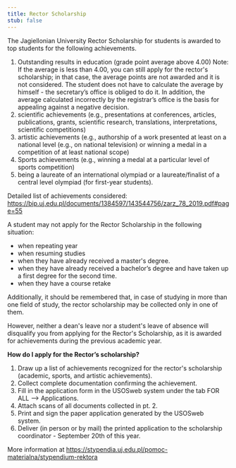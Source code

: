 ```yaml
---
title: Rector Scholarship
stub: false
---
```

The Jagiellonian University Rector Scholarship for students is awarded to top students for the following achievements. 

1. Outstanding results in education (grade point average above 4.00) Note: If the average is less than 4.00, you can still apply for the rector's scholarship; in that case, the average points are not awarded and it is not considered. The student does not have to calculate the average by himself - the secretary’s office is obliged to do it. In addition, the average calculated incorrectly by the registrar’s office is the basis for appealing against a negative decision. 
2. scientific achievements (e.g., presentations at conferences, articles, publications, grants, scientific research, translations, interpretations, scientific competitions) 
3. artistic achievements (e.g., authorship of a work presented at least on a national level (e.g., on national television) or winning a medal in a competition of at least national scope) 
4. Sports achievements (e.g., winning a medal at a particular level of sports competition) 
5. being a laureate of an international olympiad or a laureate/finalist of a central level olympiad (for first-year students). 

Detailed list of achievements considered: <https://bip.uj.edu.pl/documents/1384597/143544756/zarz_78_2019.pdf#page=55> 

A student may not apply for the Rector Scholarship in the following situation: 

* when repeating year 
* when resuming studies 
* when they have already received a master's degree. 
* when they have already received a bachelor’s degree and have taken up a first degree for the second time. 
* when they have a course retake 

Additionally, it should be remembered that, in case of studying in more than one field of study, the rector scholarship may be collected only in one of them. 

However, neither a dean's leave nor a student's leave of absence will disqualify you from applying for the Rector's Scholarship, as it is awarded for achievements during the previous academic year. 

**How do I apply for the Rector’s scholarship?**  

1. Draw up a list of achievements recognized for the rector's scholarship (academic, sports, and artistic achievements). 
2. Collect complete documentation confirming the achievement. 
3. Fill in the application form in the USOSweb system under the tab FOR ALL --> Applications. 
4. Attach scans of all documents collected in pt. 2. 
5. Print and sign the paper application generated by the USOSweb system. 
6. Deliver (in person or by mail) the printed application to the scholarship coordinator - September 20th of this year. 

More information at <https://stypendia.uj.edu.pl/pomoc-materialna/stypendium-rektora>